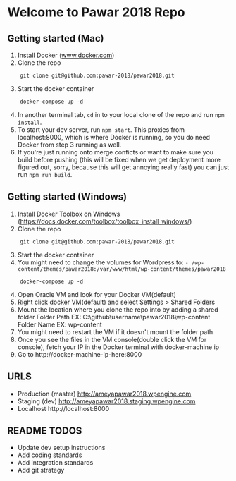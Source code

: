 # Welcome to Pawar 2018 Repo

## Getting started (Mac)
1. Install Docker (www.docker.com)
2. Clone the repo
````
    git clone git@github.com:pawar-2018/pawar2018.git
````    
3. Start the docker container
````
    docker-compose up -d
````    
4. In another terminal tab, `cd` in to your local clone of the repo and run `npm install`.
5. To start your dev server, run `npm start`. This proxies from localhost:8000, which is where Docker is running, so you do need Docker from step 3 running as well.
6. If you're just running onto merge conficts or want to make sure you build before pushing (this will be fixed when we get deployment more figured out, sorry, because this will get annoying really fast) you can just run `npm run build`.

## Getting started (Windows)
1. Install Docker Toolbox on Windows (https://docs.docker.com/toolbox/toolbox_install_windows/)
2. Clone the repo
````
    git clone git@github.com:pawar-2018/pawar2018.git
````
3. Start the docker container
  1. You might need to change the volumes for Wordpress to:
       ```- /wp-content/themes/pawar2018:/var/www/html/wp-content/themes/pawar2018```
````
    docker-compose up -d
````
4. Open Oracle VM and look for your Docker VM(default)
5. Right click docker VM(default) and select Settings > Shared Folders
6. Mount the location where you clone the repo into by adding a shared folder
    Folder Path EX: C:\github\username\pawar2018\wp-content
    Folder Name EX: wp-content
7. You might need to restart the VM if it doesn't mount the folder path
8. Once you see the files in the VM console(double click the VM for console), fetch your IP in the Docker terminal
with docker-machine ip
9. Go to http://docker-machine-ip-here:8000

## URLS

* Production (master) http://ameyapawar2018.wpengine.com
* Staging (dev) http://ameyapawar2018.staging.wpengine.com
* Localhost http://localhost:8000

## README TODOS

* Update dev setup instructions
* Add coding standards
* Add integration standards
* Add git strategy
